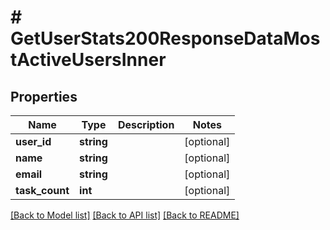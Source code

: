 # # GetUserStats200ResponseDataMostActiveUsersInner

## Properties

Name | Type | Description | Notes
------------ | ------------- | ------------- | -------------
**user_id** | **string** |  | [optional]
**name** | **string** |  | [optional]
**email** | **string** |  | [optional]
**task_count** | **int** |  | [optional]

[[Back to Model list]](../../README.md#models) [[Back to API list]](../../README.md#endpoints) [[Back to README]](../../README.md)
